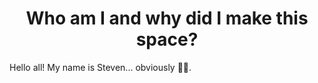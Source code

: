 <h1 style="text-align: center;"> Who am I and why did I make this space? </h1>
Hello all! My name is Steven... obviously 🤷🏻. 